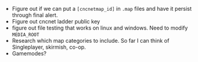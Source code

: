 - Figure out if we can put a `[cncnetmap_id]` in `.map` files and have it persist through final alert.
- Figure out cncnet ladder public key
- figure out file testing that works on linux and windows. Need to modify `MEDIA_ROOT`
- Research which map categories to include. So far I can think of Singleplayer, skirmish, co-op.
- Gamemodes?
